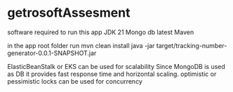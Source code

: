 # getrosoftAssesment
software required to run this app
JDK 21
Mongo db latest
Maven 

in the app root folder
run
mvn clean install
java -jar target/tracking-number-generator-0.0.1-SNAPSHOT.jar

ElasticBeanStalk or EKS can be used for scalability
Since MongoDB is used as DB it provides fast response time and horizontal scaling.
optimistic or pessimistic locks can be used for concurrency

